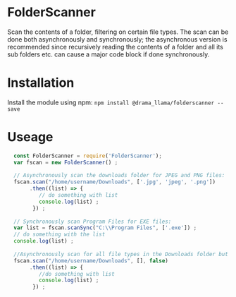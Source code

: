 # FolderScanner
Scan the contents of a folder, filtering on certain file types. The scan can be done both asynchronously and synchronously; 
the asynchronous version is recommended since recursively reading the contents of a folder and all its sub folders etc. can
cause a major code block if done synchronously.

# Installation
Install the module using npm: `npm install @drama_llama/folderscanner --save`


# Useage
```js
  const FolderScanner = require('FolderScanner');
  var fscan = new FolderScanner() ;
  
  // Asynchronously scan the downloads folder for JPEG and PNG files:
  fscan.scan("/home/username/Downloads", ['.jpg', 'jpeg', '.png'])
       .then((list) => {
          // do something with list
          console.log(list) ; 
        }) ;
  
  // Synchronously scan Program Files for EXE files:
  var list = fscan.scanSync("C:\\Program Files", ['.exe']) ;
  // do something with the list
  console.log(list) ;
  
  //Asynchronously scan for all file types in the Downloads folder but without recursing:
  fscan.scan("/home/username/Downloads", [], false)
       .then((list) => {
          //do something with list
          console.log(list) ; 
        }) ;
```

